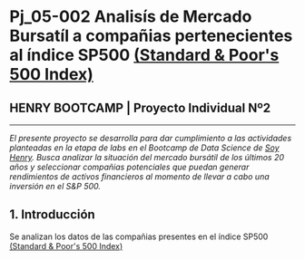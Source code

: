 # <h1> Pj_05-002 Analisís de Mercado Bursatíl a compañias pertenecientes al índice SP500 [(Standard & Poor's 500 Index)](https://www.spglobal.com/spdji/en/indices/equity/sp-500/#overview) </h1> 
## **HENRY BOOTCAMP | Proyecto Individual Nº2**
<hr>

*El presente proyecto se desarrolla para dar cumplimiento a las actividades planteadas en la etapa de labs en el Bootcamp de Data Science de [Soy Henry](https://www.soyhenry.com/). Busca analizar la situación del mercado bursátil de los últimos 20 años y seleccionar compañias potenciales que puedan generar rendimientos de activos financieros al momento de llevar a cabo una inversión en el S&P 500.*<br>

## 1. Introducción

Se analizan los datos de las compañias presentes en el  índice SP500 [(Standard & Poor's 500 Index)](https://www.spglobal.com/spdji/en/indices/equity/sp-500/#overview) 